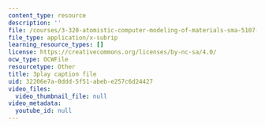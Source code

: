 ```yaml
---
content_type: resource
description: ''
file: /courses/3-320-atomistic-computer-modeling-of-materials-sma-5107-spring-2005/32206e7a0ddd5f51abebe257c6d24427_qOTTNo9iXJc.vtt
file_type: application/x-subrip
learning_resource_types: []
license: https://creativecommons.org/licenses/by-nc-sa/4.0/
ocw_type: OCWFile
resourcetype: Other
title: 3play caption file
uid: 32206e7a-0ddd-5f51-abeb-e257c6d24427
video_files:
  video_thumbnail_file: null
video_metadata:
  youtube_id: null
---
```

